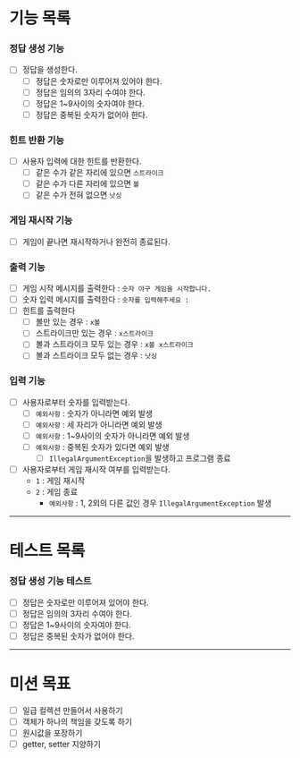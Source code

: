 # 기능 목록 #

### 정답 생성 기능 ###

- [ ] 정답을 생성한다.
    - [ ] 정답은 숫자로만 이루어져 있어야 한다.
    - [ ] 정답은 임의의 3자리 수여야 한다.
    - [ ] 정답은 1~9사이의 숫자여야 한다.
    - [ ] 정답은 중복된 숫자가 없어야 한다.

### 힌트 반환 기능 ###

- [ ] 사용자 입력에 대한 힌트를 반환한다.
    - [ ] 같은 수가 같은 자리에 있으면 `스트라이크`
    - [ ] 같은 수가 다른 자리에 있으면 `볼`
    - [ ] 같은 수가 전혀 없으면 `낫싱`

### 게임 재시작 기능 ###

- [ ] 게임이 끝나면 재시작하거나 완전히 종료된다.

### 출력 기능 ###

- [ ] 게임 시작 메시지를 출력한다 : `숫자 야구 게임을 시작합니다.`
- [ ] 숫자 입력 메시지를 출력한다 : `숫자를 입력해주세요 : `
- [ ] 힌트를 출력한다
    - [ ] 볼만 있는 경우 : `x볼`
    - [ ] 스트라이크만 있는 경우 : `x스트라이크`
    - [ ] 볼과 스트라이크 모두 있는 경우 : `x볼 x스트라이크`
    - [ ] 볼과 스트라이크 모두 없는 경우 : `낫싱`

### 입력 기능 ###

- [ ] 사용자로부터 숫자를 입력받는다.
    - [ ] `예외사항` : 숫자가 아니라면 예외 발생
    - [ ] `예외사항` : 세 자리가 아니라면 예외 발생
    - [ ] `예외사항` : 1~9사이의 숫자가 아니라면 예외 발생
    - [ ] `예외사항` : 중복된 숫자가 있다면 예외 발생
        - [ ] `IllegalArgumentException`을 발생하고 프로그램 종료
- [ ] 사용자로부터 게임 재시작 여부를 입력받는다.
    - `1` : 게임 재시작
    - `2` : 게임 종료
        - `예외사항` : 1, 2외의 다른 값인 경우 `IllegalArgumentException` 발생

--- 

# 테스트 목록 #

### 정답 생성 기능 테스트 ###

- [ ] 정답은 숫자로만 이루어져 있어야 한다.
- [ ] 정답은 임의의 3자리 수여야 한다.
- [ ] 정답은 1~9사이의 숫자여야 한다.
- [ ] 정답은 중복된 숫자가 없어야 한다.

---

# 미션 목표 #

- [ ] 일급 컬렉션 만들어서 사용하기
- [ ] 객체가 하나의 책임을 갖도록 하기
- [ ] 원시값을 포장하기
- [ ] getter, setter 지양하기